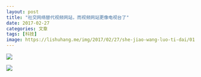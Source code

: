 ```yaml
---
layout: post
title: "社交网络替代视频网站，而视频网站更像电视台了"
date: 2017-02-27
categories: 文章
tags: [科技]
image: https://lishuhang.me/img/2017/02/27/she-jiao-wang-luo-ti-dai/01.jpg
---
```


![](http://mmbiz.qpic.cn/mmbiz_jpg/AdRKyBVLoHL3ic9BkJCLJOZBauJeAVaicrtk4DSBicJibNJzsQByu53iacIicK9nGjWMH5wdLvibTIu27KiaUNAr0q53TQ/0?wx_fmt=jpeg)

![](https://lishuhang.me/img/2017/02/27/she-jiao-wang-luo-ti-dai/01.jpg)